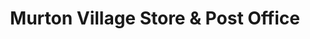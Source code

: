 ---
title: "Murton Village Store & Post Office"
url: /swansea/murton-village-store-and-post-office/
shop: convenience
---